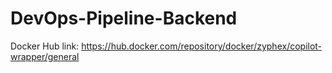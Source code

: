 # DevOps-Pipeline-Backend

Docker Hub link: https://hub.docker.com/repository/docker/zyphex/copilot-wrapper/general
